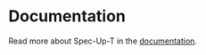 # Documentation

Read more about Spec-Up-T in the [documentation](https://trustoverip.github.io/spec-up-t-website/).
